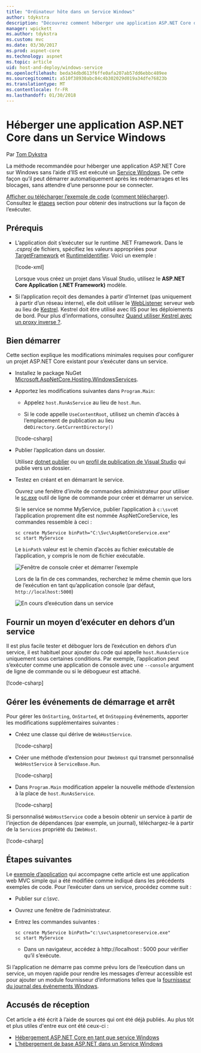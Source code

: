 ```yaml
---
title: "Ordinateur hôte dans un Service Windows"
author: tdykstra
description: "Découvrez comment héberger une application ASP.NET Core dans un Service Windows."
manager: wpickett
ms.author: tdykstra
ms.custom: mvc
ms.date: 03/30/2017
ms.prod: aspnet-core
ms.technology: aspnet
ms.topic: article
uid: host-and-deploy/windows-service
ms.openlocfilehash: beda34dbd613f6ffe0afa207ab57dd6ebbc489ee
ms.sourcegitcommit: a510f38930abc84c4b302029d019a34dfe76823b
ms.translationtype: MT
ms.contentlocale: fr-FR
ms.lasthandoff: 01/30/2018
---
```

# <a name="host-an-aspnet-core-app-in-a-windows-service"></a>Héberger une application ASP.NET Core dans un Service Windows

Par [Tom Dykstra](https://github.com/tdykstra)

La méthode recommandée pour héberger une application ASP.NET Core sur Windows sans l’aide d’IIS est exécuté un [Service Windows](https://docs.microsoft.com/dotnet/framework/windows-services/introduction-to-windows-service-applications). De cette façon qu’il peut démarrer automatiquement après les redémarrages et les blocages, sans attendre d’une personne pour se connecter.

[Afficher ou télécharger l’exemple de code](https://github.com/aspnet/Docs/tree/master/aspnetcore/host-and-deploy/windows-service/sample) ([comment télécharger](xref:tutorials/index#how-to-download-a-sample)). Consultez le [étapes](#next-steps) section pour obtenir des instructions sur la façon de l’exécuter.

## <a name="prerequisites"></a>Prérequis

* L’application doit s’exécuter sur le runtime .NET Framework.  Dans le *.csproj* de fichiers, spécifiez les valeurs appropriées pour [TargetFramework](https://docs.microsoft.com/nuget/schema/target-frameworks) et [RuntimeIdentifier](https://docs.microsoft.com/dotnet/articles/core/rid-catalog). Voici un exemple :

  [!code-xml[](windows-service/sample/AspNetCoreService.csproj?range=3-6)]

  Lorsque vous créez un projet dans Visual Studio, utilisez le **ASP.NET Core Application (.NET Framework)** modèle.

* Si l’application reçoit des demandes à partir d’Internet (pas uniquement à partir d’un réseau interne), elle doit utiliser le [WebListener](xref:fundamentals/servers/weblistener) serveur web au lieu de [Kestrel](xref:fundamentals/servers/kestrel).  Kestrel doit être utilisé avec IIS pour les déploiements de bord.  Pour plus d’informations, consultez [Quand utiliser Kestrel avec un proxy inverse ?](xref:fundamentals/servers/kestrel#when-to-use-kestrel-with-a-reverse-proxy).

## <a name="getting-started"></a>Bien démarrer

Cette section explique les modifications minimales requises pour configurer un projet ASP.NET Core existant pour s’exécuter dans un service.

* Installez le package NuGet [Microsoft.AspNetCore.Hosting.WindowsServices](https://www.nuget.org/packages/Microsoft.AspNetCore.Hosting.WindowsServices/).

* Apportez les modifications suivantes dans `Program.Main`:
  
  * Appelez `host.RunAsService` au lieu de `host.Run`.
  
  * Si le code appelle `UseContentRoot`, utilisez un chemin d’accès à l’emplacement de publication au lieu de`Directory.GetCurrentDirectory()` 
  
  [!code-csharp[](windows-service/sample/Program.cs?name=ServiceOnly&highlight=3-4,8,14)]

* Publier l’application dans un dossier.

  Utilisez [dotnet publier](https://docs.microsoft.com/dotnet/articles/core/tools/dotnet-publish) ou un [profil de publication de Visual Studio](xref:host-and-deploy/visual-studio-publish-profiles) qui publie vers un dossier.

* Testez en créant et en démarrant le service.

  Ouvrez une fenêtre d’invite de commandes administrateur pour utiliser le [sc.exe](https://technet.microsoft.com/library/bb490995) outil de ligne de commande pour créer et démarrer un service.  
  
  Si le service se nomme MyService, publier l’application à `c:\svc`et l’application proprement dite est nommée AspNetCoreService, les commandes ressemble à ceci :

  ```console
  sc create MyService binPath="C:\Svc\AspNetCoreService.exe"
  sc start MyService
  ```

  Le `binPath` valeur est le chemin d’accès au fichier exécutable de l’application, y compris le nom de fichier exécutable.

  ![Fenêtre de console créer et démarrer l’exemple](windows-service/_static/create-start.png)

  Lors de la fin de ces commandes, recherchez le même chemin que lors de l’exécution en tant qu’application console (par défaut, `http://localhost:5000`)

  ![En cours d’exécution dans un service](windows-service/_static/running-in-service.png)


## <a name="provide-a-way-to-run-outside-of-a-service"></a>Fournir un moyen d’exécuter en dehors d’un service

Il est plus facile tester et déboguer lors de l’exécution en dehors d’un service, il est habituel pour ajouter du code qui appelle `host.RunAsService` uniquement sous certaines conditions.  Par exemple, l’application peut s’exécuter comme une application de console avec une `--console` argument de ligne de commande ou si le débogueur est attaché.

[!code-csharp[](windows-service/sample/Program.cs?name=ServiceOrConsole)]

## <a name="handle-stopping-and-starting-events"></a>Gérer les événements de démarrage et arrêt

Pour gérer les `OnStarting`, `OnStarted`, et `OnStopping` événements, apporter les modifications supplémentaires suivantes :

* Créez une classe qui dérive de `WebHostService`.

  [!code-csharp[](windows-service/sample/CustomWebHostService.cs?name=NoLogging)]

* Créer une méthode d’extension pour `IWebHost` qui transmet personnalisé `WebHostService` à `ServiceBase.Run`.

  [!code-csharp[](windows-service/sample/WebHostServiceExtensions.cs?name=ExtensionsClass)]

* Dans `Program.Main` modification appeler la nouvelle méthode d’extension à la place de `host.RunAsService`.

  [!code-csharp[](windows-service/sample/Program.cs?name=HandleStopStart&highlight=26)]

Si personnalisé `WebHostService` code a besoin obtenir un service à partir de l’injection de dépendances (par exemple, un journal), téléchargez-le à partir de la `Services` propriété du `IWebHost`.

[!code-csharp[](windows-service/sample/CustomWebHostService.cs?name=Logging&highlight=7)]

## <a name="next-steps"></a>Étapes suivantes

Le [exemple d’application](https://github.com/aspnet/Docs/tree/master/aspnetcore/host-and-deploy/windows-service/sample) qui accompagne cette article est une application web MVC simple qui a été modifiée comme indiqué dans les précédents exemples de code.  Pour l’exécuter dans un service, procédez comme suit :

* Publier sur *c:\svc*.

* Ouvrez une fenêtre de l’administrateur.

* Entrez les commandes suivantes :

  ```console
  sc create MyService binPath="c:\svc\aspnetcoreservice.exe"
  sc start MyService
  ```

  * Dans un navigateur, accédez à http://localhost : 5000 pour vérifier qu’il s’exécute.

Si l’application ne démarre pas comme prévu lors de l’exécution dans un service, un moyen rapide pour rendre les messages d’erreur accessible est pour ajouter un module fournisseur d’informations telles que la [fournisseur du journal des événements Windows](xref:fundamentals/logging/index#eventlog).

## <a name="acknowledgments"></a>Accusés de réception

Cet article a été écrit à l’aide de sources qui ont été déjà publiés. Au plus tôt et plus utiles d'entre eux ont été ceux-ci :

* [Hébergement ASP.NET Core en tant que service Windows](https://stackoverflow.com/questions/37346383/hosting-asp-net-core-as-windows-service/37464074)
* [L’hébergement de base ASP.NET dans un Service Windows](https://dotnetthoughts.net/how-to-host-your-aspnet-core-in-a-windows-service/)
